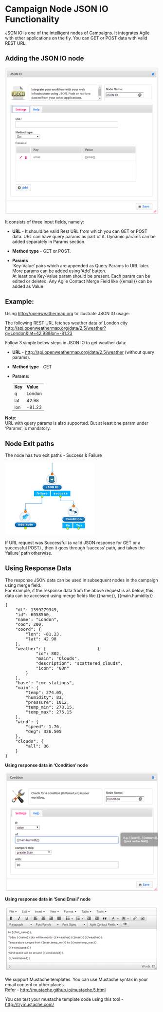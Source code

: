 Campaign Node JSON IO Functionality
===================================

JSON IO is one of the intelligent nodes of Campaigns. It integrates Agile with other applications on the fly. You can GET or POST data with valid REST URL.

Adding the JSON IO node
-----------------------

  ![alt text](https://raw.githubusercontent.com/agilecrm/agile-crm-json-io-node/master/Screenshots/jsonio_dialog.png "JSONIO node")
  
 It consists of three input fields, namely:

 - **URL** - It should be valid Rest URL from which you can GET or POST data. URL can have query params as part of it. Dynamic params can be added separately in Params section.

 - **Method type** - GET or POST.

 - **Params**     
‘Key-Value’ pairs which are appended as Query Params to URL later. More params can be added using ’Add’ button.    
At least one Key-Value param should be present. Each param can be edited or deleted. Any Agile Contact Merge Field like {{email}} can be added as Value

Example:
--------

Using http://openweathermap.org to illustrate JSON IO usage:

The following REST URL fetches weather data of London city http://api.openweathermap.org/data/2.5/weather?q=London&lat=42.98&lon=-81.23

Follow 3 simple below steps in JSON IO to get weather data:

- **URL** -  http://api.openweathermap.org/data/2.5/weather (without query params).

- **Method type** - GET

-  **Params:**

    <table>
      <tr>
        <th>Key</th>
        <th>Value</th>
      </tr>
      <tr>
        <td>q</td>
        <td>London</td>
      </tr>
      <tr>
        <td>lat</td>
        <td>42.98</td>
      </tr>
      <tr>
        <td>lon</td>
        <td>-81.23</td>
      </tr>
    </table>

**Note:**    
URL with query params is also supported. But at least one param under ‘Params’ is mandatory.

Node Exit paths
----------------

The node has two exit paths - Success & Failure
                                  
  ![alt text](https://raw.githubusercontent.com/agilecrm/agile-crm-json-io-node/master/Screenshots/jsonio_branches.png  "Exit paths")                           

If URL request was Successful (a valid JSON response for GET or a successful POST) , then it goes through ‘success’ path, and takes the ‘failure’ path otherwise.

Using Response Data
-------------------

The response JSON data can be used in subsequent nodes in the campaign using merge field.    
For example, if the response data from the above request is as below, this data can be accessed using merge fields like {{name}}, {{main.humidity}}
<pre>
{
    "dt": 1399279349,
    "id": 6058560,
    "name": "London",
    "cod": 200,
    "coord": {
        "lon": -81.23,
        "lat": 42.98
    },
    "weather": [			        {
            "id": 802,
            "main": "Clouds",
            "description": "scattered clouds",
            "icon": "03n"
        }
    ],
    "base": "cmc stations",
    "main": {
        "temp": 274.05,
        "humidity": 83,
        "pressure": 1012,
        "temp_min": 273.15,
        "temp_max": 275.15
    },
    "wind": {
        "speed": 1.76,
        "deg": 326.505
    },
    "clouds": {
        "all": 36
    }
}
</pre>

**Using response data in ‘Condition’ node**

 
![alt text](https://raw.githubusercontent.com/agilecrm/agile-crm-json-io-node/master/Screenshots/jsonio_condition.png "Condition node")


**Using response data in ‘Send Email’ node**


 ![alt text](https://raw.githubusercontent.com/agilecrm/agile-crm-json-io-node/master/Screenshots/jsonio_sendemail.png "Send Email")

We support Mustache templates. You can use Mustache syntax in your email content or other places.     
Refer - http://mustache.github.io/mustache.5.html

You can test your mustache template code using this tool - http://trymustache.com/
